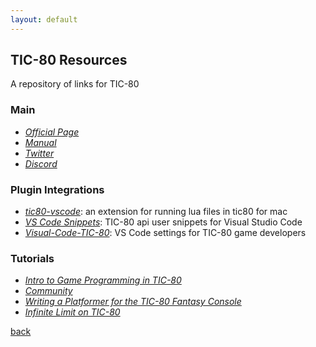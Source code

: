 ```yaml
---
layout: default
---
```


## TIC-80 Resources

A repository of links for TIC-80

### Main

* _[Official Page](https://tic.computer/)_
* _[Manual](https://github.com/nesbox/TIC-80/wiki)_
* _[Twitter](https://github.com/nesbox/TIC-80/wiki)_
* _[Discord](https://discordapp.com/invite/DkD73dP)_

### Plugin Integrations

* _[tic80-vscode](https://marketplace.visualstudio.com/items?itemName=Gi972.tic80-vscode)_: an extension for running lua files in tic80 for mac
* _[VS Code Snippets](https://gist.github.com/Viza74/40a180155049dd26af378f51a92b6033)_: TIC-80 api user snippets for Visual Studio Code
* _[Visual-Code-TIC-80](https://marketplace.visualstudio.com/items?itemName=Gi972.tic80-vscode)_: VS Code settings for TIC-80 game developers

### Tutorials

* _[Intro to Game Programming in TIC-80](https://github.com/nesbox/TIC-80/wiki/Intro-to-Game-Programming-in-TIC-80)_
* _[Community](https://github.com/nesbox/TIC-80/wiki/tutorials)_
* _[Writing a Platformer for the TIC-80 Fantasy Console](https://medium.com/@btco_code/writing-a-platformer-for-the-tic-80-virtual-console-6fa737abe476)_
* _[Infinite Limit on TIC-80](https://www.infinitelimit.net/tags/TIC-80)_

[back](../)
